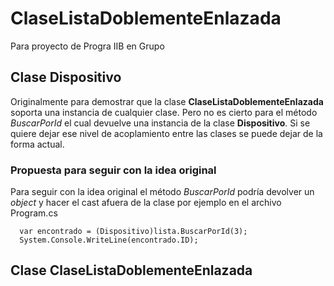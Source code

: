 # ClaseListaDoblementeEnlazada
Para proyecto de Progra IIB en Grupo

## Clase Dispositivo

Originalmente para demostrar que la clase **ClaseListaDoblementeEnlazada** soporta una instancia de cualquier clase. Pero no es cierto para el método *BuscarPorId* el cual devuelve una instancia de la clase **Dispositivo**. Si se quiere dejar ese nivel de acoplamiento entre las clases se puede dejar de la forma actual.

### Propuesta para seguir con la idea original

Para seguir con la idea original el método *BuscarPorId* podría devolver un *object* y hacer el cast afuera de la clase por ejemplo en el archivo Program.cs

```
  var encontrado = (Dispositivo)lista.BuscarPorId(3);
  System.Console.WriteLine(encontrado.ID);
```

## Clase ClaseListaDoblementeEnlazada
